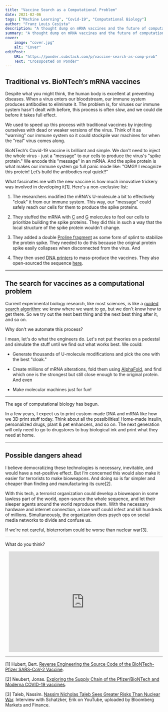 ```yaml
---
title: "Vaccine Search as a Computational Problem"
date: 2021-02-06
tags: ["Machine Learning", "Covid-19", "Computational Biology"]
author: "Franz Louis Cesista"
description: "A thought dump on mRNA vaccines and the future of computational biology"
summary: "A thought dump on mRNA vaccines and the future of computational biology"
cover:
    image: "cover.jpg"
    alt: "Cover"
editPost:
    URL: "https://ponder.substack.com/p/vaccine-search-as-comp-prob"
    Text: "Crossposted on Ponder"
---
```


## Traditional vs. BioNTech’s mRNA vaccines

Despite what you might think, the human body is excellent at preventing diseases. When a virus enters our bloodstream, our immune system produces antibodies to eliminate it. The problem is, for viruses our immune system hasn't dealt with before, this process is often slow, and we could die before it takes full effect.

We used to speed up this process with traditional vaccines by injecting ourselves with dead or weaker versions of the virus. Think of it as "warning" our immune system so it could stockpile war machines for when the "real" virus comes along.

BioNTech’s Covid-19 vaccine is brilliant and simple. We don't need to inject the whole virus - just a "message" to our cells to produce the virus's "spike protein." We encode this "message" in an mRNA. And the spike protein is what makes our immune system go full panic mode like: "OMG!! I recognize this protein! Let’s build the antibodies real quick!!"

What fascinates me with the new vaccine is how much innovative trickery was involved in developing it[1]. Here's a non-exclusive list:

1. The researchers modified the mRNA's U-molecule a bit to effectively "cloak" it from our immune system. This way, our "message" could safely reach our cells for them to produce the spike proteins.

2. They stuffed the mRNA with [C](https://en.wikipedia.org/wiki/Cytosine) and [G](https://en.wikipedia.org/wiki/Guanine) molecules to fool our cells to prioritize building the spike proteins. They did this in such a way that the local structure of the spike protein wouldn't change.

3. They added a double [Proline fragment](https://en.wikipedia.org/wiki/Proline#Properties_in_protein_structure) as some form of splint to stabilize the protein spike. They needed to do this because the original protein spike easily collapses when disconnected from the virus. And

4. They then used [DNA printers](https://codexdna.com/products/bioxp-system/) to mass-produce the vaccines. They also open-sourced the sequence [here](https://mednet-communities.net/inn/db/media/docs/11889.doc).

---

## The search for vaccines as a computational problem

Current experimental biology research, like most sciences, is like a [guided search algorithm](https://en.wikipedia.org/wiki/Guided_Local_Search): we know where we want to go, but we don't know how to get there. So we try out the next best thing and the next best thing after it, and so on.

Why don't we automate this process?

I mean, let's do what the engineers do. Let's not put theories on a pedestal and simulate the stuff until we find out what works best. We could:

- Generate thousands of U-molecule modifications and pick the one with the best "cloak."

- Create millions of mRNA alterations, fold them using [AlphaFold](https://deepmind.com/blog/article/alphafold-a-solution-to-a-50-year-old-grand-challenge-in-biology), and find which one is the strongest but still close enough to the original protein. And even

- Make molecular machines just for fun!

---

The age of computational biology has begun.

In a few years, I expect us to print custom-made DNA and mRNA like how we 3D print stuff today. Think about all the possibilities! Home-made insulin, personalized drugs, plant & pet enhancers, and so on. The next generation will only need to go to drugstores to buy biological ink and print what they need at home.

---

## Possible dangers ahead

I believe democratizing these technologies is necessary, inevitable, and would have a net-positive effect. But I’m concerned this would also make it easier for terrorists to make bioweapons. And doing so is far simpler and cheaper than finding and manufacturing its cure[2].

With this tech, a terrorist organization could develop a bioweapon in some lawless part of the world, open-source the whole sequence, and let their sleeper agents around the world reproduce them. With the necessary hardware and internet connection, a lone wolf could infect and kill hundreds of millions. Simultaneously, the organization does psych ops on social media networks to divide and confuse us.

If we're not careful, bioterrorism could be worse than nuclear war[3].

---

What do you think?

<center><iframe src="https://ponder.substack.com/embed" width="480" height="320" style="border:1px solid #EEE; background:white;" frameborder="0" scrolling="no"></iframe></center>

---

[1] Hubert, Bert. [Reverse Engineering the Source Code of the BioNTech-Pfizer SARS-CoV-2 Vaccine](https://berthub.eu/articles/posts/reverse-engineering-source-code-of-the-biontech-pfizer-vaccine/).

[2] Neubert, Jonas. [Exploring the Supply Chain of the Pfizer/BioNTech and Moderna COVID-19 vaccines](https://blog.jonasneubert.com/2021/01/10/exploring-the-supply-chain-of-the-pfizer-biontech-and-moderna-covid-19-vaccines/).

[3] Taleb, Nassim. [Nassim Nicholas Taleb Sees Greater Risks Than Nuclear War](https://www.youtube.com/watch?v=7V7W46sOt38&feature=youtu.be). Interview with Schatzker, Erik on YouTube, uploaded by Bloomberg Markets and Finance.
